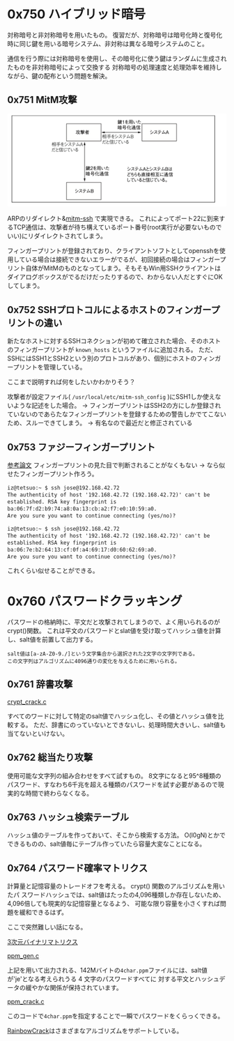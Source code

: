 # 0x750 ハイブリッド暗号

対称暗号と非対称暗号を用いたもの。
復習だが、対称暗号は暗号化時と復号化時に同じ鍵を用いる暗号システム、非対称は異なる暗号システムのこと。

通信を行う際には対称暗号を使用し、その暗号化に使う鍵はランダムに生成されたものを非対称暗号によって交換する
対称暗号の処理速度と処理効率を維持しながら、鍵の配布という問題を解決。

## 0x751 MitM攻撃

![攻撃イメージ図](./img/MitM.png)

ARPのリダイレクト&[mitm-ssh](https://github.com/jtesta/ssh-mitm) で実現できる。
これによってポート22に到来するTCP通信は、攻撃者が待ち構えているポート番号(root実行が必要ないものでいい)にリダイレクトされてしまう。

フィンガープリントが登録されており、クライアントソフトとしてopensshを使用している場合は接続できないエラーがでるが、初回接続の場合はフィンガープリント自体がMitMのものとなってしまう。そもそもWin用SSHクライアントはダイアログボックスがでるだけだったりするので、わからない人だとすぐにOKしてしまう。

## 0x752 SSHプロトコルによるホストのフィンガープリントの違い

新たなホストに対するSSHコネクションが初めて確立された場合、そのホストのフィンガープリントが `known_hosts` というファイルに追加される。
ただ、SSHにはSSH1とSSH2という別のプロトコルがあり、個別にホストのフィンガープリントを管理している。

ここまで説明すれば何をしたいかわかりそう？

攻撃者が設定ファイル( `/usr/local/etc/mitm-ssh_config` )にSSH1しか使えないような記述をした場合。
-> フィンガープリントはSSH2の方にしか登録されていないのであらたなフィンガープリントを登録するための警告しかでてこないため、スルーできてしまう。
-> 有名なので最近だと修正されている


## 0x753 ファジーフィンガープリント

[参考論文](http://ouah.lescigales.org/ffp.pdf)
フィンガープリントの見た目で判断されることがなくもない -> なら似せたフィンガープリント作ろう。

```通常
iz@tetsuo:~ $ ssh jose@192.168.42.72
The authenticity of host '192.168.42.72 (192.168.42.72)' can't be established. RSA key fingerprint is ba:06:7f:d2:b9:74:a8:0a:13:cb:a2:f7:e0:10:59:a0.
Are you sure you want to continue connecting (yes/no)?
```

```MtiM
iz@tetsuo:~ $ ssh jose@192.168.42.72
The authenticity of host '192.168.42.72 (192.168.42.72)' can't be established. RSA key fingerprint is ba:06:7e:b2:64:13:cf:0f:a4:69:17:d0:60:62:69:a0.
Are you sure you want to continue connecting (yes/no)?
```

これくらい似せることができる。

# 0x760 パスワードクラッキング

パスワードの格納時に、平文だと攻撃されてしまうので、よく用いられるのがcrypt()関数。
これは平文のパスワードとslat値を受け取ってハッシュ値を計算し、salt値を前置して出力する。

```マニュアルページより
salt値は[a-zA-Z0-9./]という文字集合から選択された2文字の文字列である。
この文字列はアルゴリズムに4096通りの変化を与えるために用いられる。
```

## 0x761 辞書攻撃

[crypt_crack.c](../src/chapter7/crypt_crack.c)

すべてのワードに対して特定のsalt値でハッシュ化し、その値とハッシュ値を比較する。
ただ、辞書にのっていないとできないし、処理時間大きいし、salt値も当てないといけない。

## 0x762 総当たり攻撃

使用可能な文字列の組み合わせをすべて試すもの。
8文字になると95^8種類のパスワード、すなわち6千兆を超える種類のパスワードを試す必要があるので現実的な時間で終わらなくなる。

## 0x763 ハッシュ検索テーブル

ハッシュ値のテーブルを作っておいて、そこから検索する方法。
O(l0gN)とかでできるものの、salt値毎にテーブル作っていたら容量大変なことになる。

## 0x764 パスワード確率マトリクス

計算量と記憶容量のトレードオフを考える。
crypt() 関数のアルゴリズムを用いたパ スワードハッシュでは、salt値はたったの4,096種類しか存在しないため、4,096倍しても現実的な記憶容量となるよう、
可能な限り容量を小さくすれば問題を緩和できるはず。

ここで突然難しい話になる。

[3次元バイナリマトリクス](./img/バイナリマトリクス.png)

[ppm_gen.c](../src/chapter7/ppm_gen.c)

上記を用いて出力される、142Mバイトの`4char.ppm`ファイルには、salt値が'je'となる考えられうる 4 文字のパスワードすべてに 対する平文とハッシュデータの緩やかな関係が保持されています。

[ppm_crack.c](../src/chapter7/ppm_crack.c)

このコードで`4char.ppm`を指定することで一瞬でパスワードをくらっくできる。

[RainbowCrack](https://project-rainbowcrack.com/)はさまざまなアルゴリズムをサポートしている。
